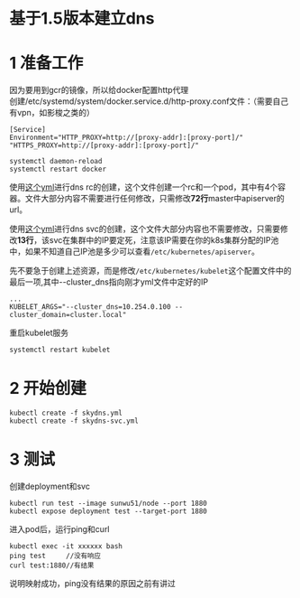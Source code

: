 # 基于1.5版本建立dns
# 1 准备工作
因为要用到gcr的镜像，所以给docker配置http代理  
创建/etc/systemd/system/docker.service.d/http-proxy.conf文件：（需要自己有vpn，如影梭之类的）
```
[Service]
Environment="HTTP_PROXY=http://[proxy-addr]:[proxy-port]/" "HTTPS_PROXY=http://[proxy-addr]:[proxy-port]/"
```
```
systemctl daemon-reload
systemctl restart docker
```

使用[这个yml](conf/skydns.yml)进行dns rc的创建，这个文件创建一个rc和一个pod，其中有4个容器。文件大部分内容不需要进行任何修改，只需修改**72行**master中apiserver的url。

使用[这个yml](conf/skydns-svc.yml)进行dns svc的创建，这个文件大部分内容也不需要修改，只需要修改**13行**，该svc在集群中的IP要定死，注意该IP需要在你的k8s集群分配的IP池中，如果不知道自己IP池是多少可以查看`/etc/kubernetes/apiserver`。

先不要急于创建上述资源，而是修改`/etc/kubernetes/kubelet`这个配置文件中的最后一项,其中--cluster_dns指向刚才yml文件中定好的IP
```
...
KUBELET_ARGS="--cluster_dns=10.254.0.100 --cluster_domain=cluster.local"
```
重启kubelet服务
```
systemctl restart kubelet
```
# 2 开始创建
```
kubectl create -f skydns.yml
kubectl create -f skydns-svc.yml
```
# 3 测试
创建deployment和svc
```
kubectl run test --image sunwu51/node --port 1880
kubectl expose deployment test --target-port 1880
```
进入pod后，运行ping和curl
```
kubectl exec -it xxxxxx bash
ping test     //没有响应                        
curl test:1880//有结果
```
说明映射成功，ping没有结果的原因之前有讲过